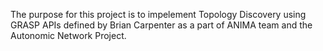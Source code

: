 The purpose for this project is to impelement Topology Discovery using GRASP 
APIs defined by Brian Carpenter as a part of ANIMA team and the Autonomic Network
Project. 

